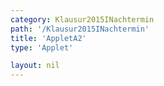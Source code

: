 ```yaml
---
category: Klausur2015INachtermin
path: '/Klausur2015INachtermin'
title: 'AppletA2'
type: 'Applet'

layout: nil
---
```

<script type="text/javascript" src="{{ site.jsxurl }}/jsxgraphcore.js"></script>
<link type="text/css" href="https://cdnjs.cloudflare.com/ajax/libs/jsxgraph/0.99.6/jsxgraph.css"><link rel="stylesheet" type="text/css" href="{{ site.jsxurl }}/jsxgraph.css" />
<div id="JXG30154" class="jxgbox" style="width:500px; height:500px">
<script type="text/javascript">
(function(){
 var board = JXG.JSXGraph.initBoard('JXG30154', {
                boundingbox: [-15, 15, 15, -15],
                showFullscreen: true, axis: true
                
            });
var f = x=> 0.5*x+2;
var pf = board.create('functiongraph', [f], {strokecolor:'black', strokeWidth:3});

var A = board.create('glider', [0,0,pf], {color:'orange', label:{fontsize:16, position:'bot'}, size:2});

var C = board.create('point', [function(){return 1.87*A.X()+1.73}, function(){return -1.23*A.X()+7.20}], {name:'C', label:{fontsize:16, position:'bot'}, size:2});
var AC = board.create('line', [A, C], {straightFirst:false, straightLast:false})

var B = board.create('point', [3,1], {fixed:true, color:'green', label:{fontsize:16, position:'bot'}, size:2});
var AB = board.create('line', [A, B], {straightFirst:false, straightLast:false})
var CB = board.create('line', [C, B], {straightFirst:false, straightLast:false})
board.create('text', [-5,10,'M I 2015 NT A 2'], {fontsize: 18, fixed:true});
board.create('text', [8,10,function(){return 'C('+Math.round(100*C.X())/100+'/'+Math.round(100*C.Y())/100+')'}], {fontsize: 18, fixed:true});
board.create('polygon', [A,B,C]);
})();

  
  </script>
  </div>

